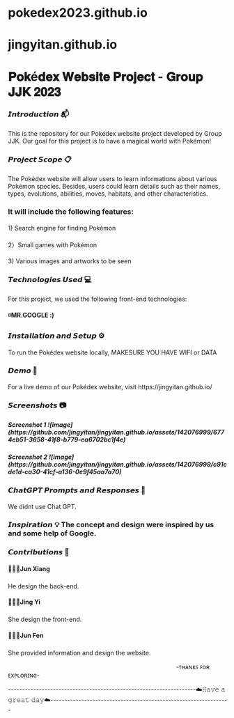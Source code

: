 # pokedex2023.github.io
# jingyitan.github.io
<h1>𝐏𝐨𝐤é𝐝𝐞𝐱 𝐖𝐞𝐛𝐬𝐢𝐭𝐞 𝐏𝐫𝐨𝐣𝐞𝐜𝐭 - 𝐆𝐫𝐨𝐮𝐩 𝐉𝐉𝐊 𝟐𝟎𝟐𝟑 
<h3><p></p>𝙄𝙣𝙩𝙧𝙤𝙙𝙪𝙘𝙩𝙞𝙤𝙣 📬<h4></h4>This is the repository for our Pokédex website project developed by Group JJK. Our goal for this project is to have a magical world with Pokémon!
<h3>𝙋𝙧𝙤𝙟𝙚𝙘𝙩 𝙎𝙘𝙤𝙥𝙚 📋
<P></P><h4></h4>The Pokédex website will allow users to learn informations about various Pokémon species. Besides, users could learn details such as their names, types, evolutions, abilities, moves, habitats, and other characteristics. 
<p></p><h3>It will include the following features: <h4></h4><p>1) Search engine for finding Pokémon 
                                        <h4></h4><p>2）Small games with Pokémon
                                       <h4></h4> <p>3) Various images and artworks to be seen <p></p><h3>𝙏𝙚𝙘𝙝𝙣𝙤𝙡𝙤𝙜𝙞𝙚𝙨 𝙐𝙨𝙚𝙙 💻 
<h4></h4>For this project, we used the following front-end technologies:
<h4>◽️MR.GOOGLE :)
<h3>𝙄𝙣𝙨𝙩𝙖𝙡𝙡𝙖𝙩𝙞𝙤𝙣 𝙖𝙣𝙙 𝙎𝙚𝙩𝙪𝙥 ⚙️
<h4></h4>To run the Pokédex website locally, MAKESURE YOU HAVE WIFI or DATA
<h3>𝘿𝙚𝙢𝙤 🎥 
<h4></h4>For a live demo of our Pokédex website, visit https://jingyitan.github.io/
<h3>𝙎𝙘𝙧𝙚𝙚𝙣𝙨𝙝𝙤𝙩𝙨 📷
<h5>Screenshot 1 
![image](https://github.com/jingyitan/jingyitan.github.io/assets/142076999/6774eb51-3658-41f8-b779-ea6702bc1f4e)
<h5>Screenshot 2
![image](https://github.com/jingyitan/jingyitan.github.io/assets/142076999/c91cde1d-ca30-41cf-a136-0e9f45aa7a70)
<h3>𝘾𝙝𝙖𝙩𝙂𝙋𝙏 𝙋𝙧𝙤𝙢𝙥𝙩𝙨 𝙖𝙣𝙙 𝙍𝙚𝙨𝙥𝙤𝙣𝙨𝙚𝙨 📜
<h4></h4>We didnt use Chat GPT.
<h3>𝙄𝙣𝙨𝙥𝙞𝙧𝙖𝙩𝙞𝙤𝙣 💡 
The concept and design were inspired by us and some help of Google.
<h3>𝘾𝙤𝙣𝙩𝙧𝙞𝙗𝙪𝙩𝙞𝙤𝙣𝙨 🎉
<h4>👨🏻‍💻Jun Xiang <h3></h3> He design the back-end.
<h4>👩🏻‍💻Jing Yi   <h3></h3> She design the front-end.
<h4>👨🏻‍💻Jun Fen   <h3></h3> She provided information and design the website. 
<p> ‎ ‎ ‎ ‎ ‎ ‎‎ ‎ ‎ ‎ ‎ ‎ ‎ ‎ ‎ ‎ ‎ ‎ ‎ ‎ ‎ ‎ ‎ ‎ ‎ ‎ ‎ ‎ ‎ ‎ ‎ ‎ ‎ ‎ ‎ ‎ ‎ ‎ ‎ ‎ ‎ ‎ ‎ ‎ ‎ ‎ ‎ ‎ ‎ ‎ ‎ ‎ ‎‎ ‎ ‎ ‎ ‎ ‎ ‎ ‎ ‎ ‎ ‎ ‎ ‎ ‎ ‎ ‎ ‎ ‎ ‎ ‎ ‎ ‎ ‎ ‎ ‎ ‎ ‎ ‎ ‎ ‎ ‎ ‎ ‎ ‎ ‎ ‎ ‎ ‎ ‎ ‎ ‎ ‎ ‎ ‎ ‎ ‎ ‎‎  -‎ᴛʜᴀɴᴋꜱ ꜰᴏʀ ᴇxᴘʟᴏʀɪɴɢ-
<p></p>-------------------------------------------------------------------☁️𝙷𝚊𝚟𝚎 𝚊 𝚐𝚛𝚎𝚊𝚝 𝚍𝚊𝚢☁️----------------------------------------------------------------
